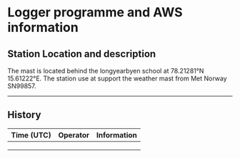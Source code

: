 # Logger programme and AWS information

## Station Location and description

The mast is located behind the longyearbyen school at 78.21281°N 15.61222°E.
The station use at support the weather mast from Met Norway SN99857.

---
## History

| Time (UTC) | Operator | Information |
|------------|----------|-------------|
|            |          |             |
|            |          |             |
|            |          |             |
